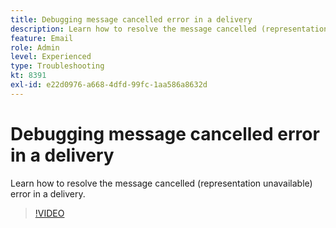 ```yaml
---
title: Debugging message cancelled error in a delivery
description: Learn how to resolve the message cancelled (representation unavailable) error in a delivery.
feature: Email
role: Admin
level: Experienced
type: Troubleshooting
kt: 8391
exl-id: e22d0976-a668-4dfd-99fc-1aa586a8632d
---
```

# Debugging message cancelled error in a delivery

Learn how to resolve the message cancelled (representation unavailable) error in a delivery.

>[!VIDEO](https://video.tv.adobe.com/v/335895?quality=12)
